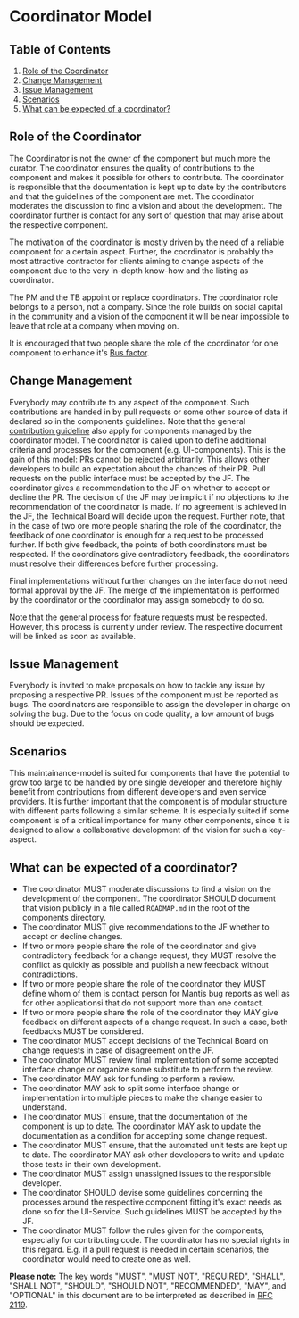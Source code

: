 # Coordinator Model

## Table of Contents

<!-- MarkdownTOC depth=0 autolink="true" bracket="round" autoanchor="true" style="ordered" indent="   " -->
1. [Role of the Coordinator](#role-of-a-coordinator)
1. [Change Management](#change-management)
1. [Issue Management](#issue-management)
1. [Scenarios](#scenarios)
1. [What can be expected of a coordinator?](#expectations)


<!-- /MarkdownTOC -->
<a name="role-of-a-coordinator"></a>
## Role of the Coordinator

The Coordinator is not the owner of the component but much more the curator. 
The coordinator ensures the quality of contributions to the component and makes
it possible for others to contribute. The coordinator is responsible that the
documentation is kept up to date by the contributors and that the guidelines
of the component are met. The coordinator moderates the discussion to find a
vision and about the development. The coordinator further is contact for any
sort of question that may arise about the respective component.

The motivation of the coordinator is mostly driven by the need of a reliable
component for a certain aspect. Further, the coordinator is probably the most
attractive contractor for clients aiming to change aspects of the component due
to the very in-depth know-how and the listing as coordinator.

The PM and the TB appoint or replace coordinators. The coordinator role belongs to
a person, not a company. Since the role builds on social capital in the community
and a vision of the component it will be near impossible to leave that role at a
company when moving on.

It is encouraged that two people share the role of the coordinator for one
component to enhance it's [Bus factor](https://en.wikipedia.org/wiki/Bus_factor).

<a name="change-management"></a>
## Change Management
Everybody may contribute to any aspect of the component. Such contributions are
handed in by pull requests or some other source of data if declared so in the
components guidelines. Note that the general [contribution guideline](https://github.com/ILIAS-eLearning/ILIAS/blob/release_5-3/docs/documentation/contributing.md)
also apply for components managed by the coordinator model. The coordinator is
called upon to define additional criteria and processes for the component (e.g.
UI-components). This is the gain of this model: PRs cannot be rejected arbitrarily.
This allows other developers to build an expectation about the chances of their PR.
Pull requests on the public interface must be accepted by the JF. The coordinator
gives a recommendation to the JF on whether to accept or decline the PR. The
decision of the JF may be implicit if no objections to the recommendation of the
coordinator is made. If no agreement is achieved in the JF, the Technical Board
will decide upon the request. Further note, that in the case of two ore more people
sharing the role of the coordinator, the feedback of one coordinator is enough for a
request to be processed further. If both give feedback, the points of both
coordinators must be respected. If the coordinators give contradictory feedback,
the coordinators must resolve their differences before further processing.

Final implementations without further changes on the interface do not need formal
approval by the JF. The merge of the implementation is performed by the coordinator
or the coordinator may assign somebody to do so.

Note that the general process for feature requests must be respected. However, this
process is currently under review. The respective document will be linked as soon
as available.

<a name="issue-management"></a>
## Issue Management
Everybody is invited to make proposals on how to tackle any issue by proposing 
a respective PR. Issues of the component must be reported as bugs. The coordinators 
are responsible to assign the developer in charge on solving the bug. Due to the
focus on code quality, a low amount of bugs should be expected.

<a name="scenarios"></a>
## Scenarios
This maintainance-model is suited for components that have the potential to grow
too large to be handled by one single developer and therefore highly benefit
from contributions from different developers and even service providers. It is
further important that the component is of modular structure with different parts
following a similar scheme. It is especially suited if some component is of a
critical importance for many other components, since it is designed to allow a
collaborative development of the vision for such a key-aspect.

<a name="expectations"></a>
## What can be expected of a coordinator?
* The coordinator MUST moderate discussions to find a vision on the development
of the component. The coordinator SHOULD document that vision publicly in a file
called `ROADMAP.md` in the root of the components directory.
* The coordinator MUST give recommendations to the JF whether to accept or
decline changes.
* If two or more people share the role of the coordinator and give contradictory
feedback for a change request, they MUST resolve the conflict as quickly as possible
and publish a new feedback without contradictions.
* If two or more people share the role of the coordinator they MUST define whom of
them is contact person for Mantis bug reports as well as for other applicationsi
that do not support more than one contact.
* If two or more people share the role of the coordinator they MAY give feedback
on different aspects of a change request. In such a case, both feedbacks MUST be
considered.
* The coordinator MUST accept decisions of the Technical Board on change requests
in case of disagreement on the JF.
* The coordinator MUST review final implementation of some accepted interface
change or organize some substitute to perform the review.
* The coordinator MAY ask for funding to perform a review.
* The coordinator MAY ask to split some interface change or implementation into
multiple pieces to make the change easier to understand.
* The coordinator MUST ensure, that the documentation of the component is up to
date. The coordinator MAY ask to update the documentation as a condition for
accepting some change request.
* The coordinator MUST ensure, that the automated unit tests are kept up to date.
The coordinator MAY ask other developers to write and update those tests in their
own development.
* The coordinator MUST assign unassigned issues to the responsible developer.
* The coordinator SHOULD devise some guidelines concerning the processes around
the respective component fitting it's exact needs as done so for the UI-Service.
Such guidelines MUST be accepted by the JF.
* The coordinator MUST follow the rules given for the components, especially for
contributing code. The coordinator has no special rights in this regard. E.g. if
a pull request is needed in certain scenarios, the coordinator would need to create
one as well.

**Please note:** The key words "MUST", "MUST NOT", "REQUIRED", "SHALL", "SHALL
NOT", "SHOULD", "SHOULD NOT", "RECOMMENDED",  "MAY", and  "OPTIONAL" in this
document are to be interpreted as described in [RFC 2119](https://www.ietf.org/rfc/rfc2119.txt).
